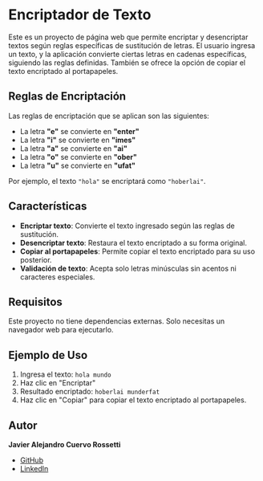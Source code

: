 # Encriptador de Texto

Este es un proyecto de página web que permite encriptar y desencriptar textos según reglas específicas de sustitución de letras. El usuario ingresa un texto, y la aplicación convierte ciertas letras en cadenas específicas, siguiendo las reglas definidas. También se ofrece la opción de copiar el texto encriptado al portapapeles.

## Reglas de Encriptación

Las reglas de encriptación que se aplican son las siguientes:

- La letra **"e"** se convierte en **"enter"**
- La letra **"i"** se convierte en **"imes"**
- La letra **"a"** se convierte en **"ai"**
- La letra **"o"** se convierte en **"ober"**
- La letra **"u"** se convierte en **"ufat"**

Por ejemplo, el texto `"hola"` se encriptará como `"hoberlai"`.

## Características

- **Encriptar texto**: Convierte el texto ingresado según las reglas de sustitución.
- **Desencriptar texto**: Restaura el texto encriptado a su forma original.
- **Copiar al portapapeles**: Permite copiar el texto encriptado para su uso posterior.
- **Validación de texto**: Acepta solo letras minúsculas sin acentos ni caracteres especiales.

## Requisitos

Este proyecto no tiene dependencias externas. Solo necesitas un navegador web para ejecutarlo.



## Ejemplo de Uso

1. Ingresa el texto: `hola mundo`
2. Haz clic en "Encriptar"
3. Resultado encriptado: `hoberlai munderfat`
4. Haz clic en "Copiar" para copiar el texto encriptado al portapapeles.

## Autor

**Javier Alejandro Cuervo Rossetti**

- [GitHub](https://github.com/javierossetti)
- [LinkedIn](https://www.linkedin.com/in/javier-alejandro-cuervo-rossetti/)
